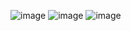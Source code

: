 ![image](https://user-images.githubusercontent.com/37378890/236675519-a56ca52f-aad7-41b5-8b91-53a4faeb88cd.png)
![image](https://user-images.githubusercontent.com/37378890/236675537-7d7532a7-d123-4405-8562-1d66b513b98a.png)
![image](https://user-images.githubusercontent.com/37378890/236675508-87831da8-678e-418c-8b27-727ece3b08f0.png)

